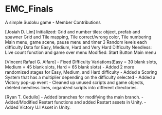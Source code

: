# EMC_Finals
A simple Sudoku game - Member Contributions

[Josiah D. Lim]
Initialized: 
    Grid and number tiles: object, prefab and spawner
    Grid and Tile mapping, Tile correct/wrong color, Tile numbering
    Main menu, game scene, pause menu and timer
    3 Random levels each difficulty
    Data for Easy, Medium, Hard and Very Hard Difficulty
Needless:
    Live count function and game over menu
Modified:
    Start Button
    Main menu
    
[Vincent Rafael G. Alfaro]
    - Fixed Difficulty Variations(Easy = 30 blank slots, Medium = 45 blank slots, Hard = 65 blank slots)
    - Added 2 more randomized stages for Easy, Medium, and Hard difficulty
    - Added a Scoring System that has a multiplier depending on the difficulty selected
    - Added a Victory pop-up event
    - Cleaned up unused scripts and game objects, deleted needless lines, organized scripts into different directories.

[Ryan T. Cedullo]
    - Added branches for modifying tha main branch.
    - Added/Modified Restart functions and added Restart assets in Unity.
    - Added Victory U.I Asset in Unity.
    
